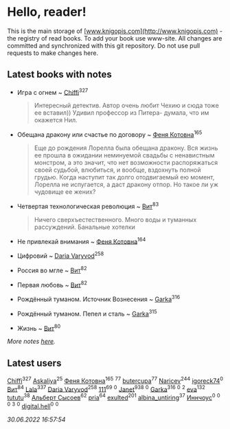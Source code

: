 # Hello, reader!
This is the main storage of [www.knigopis.com](http://www.knigopis.com) - the registry of read books.
To add your book use www-site. All changes are committed and synchronized with this git repository.
Do not use pull requests to make changes here.


## Latest books with notes
* Игра с огнем ~ [Chiffi](users/105/105831994080785626680-google)<sup>327</sup>
    > Интересный детектив. Автор очень любит Чехию и сюда тоже ее вставил)) Удивил профессор из Питера- думала, что им окажется Нил.

* Обещана дракону или счастье по договору ~ [Феня Котовна](users/109/109746193906459706720-google)<sup>165</sup>
    > Еще до рождения Лорелла была обещана дракону. Вся жизнь ее прошла в ожидании неминуемой свадьбы с ненавистным монстром, а это значит, что нет возможности распоряжаться своей судьбой, влюбиться, и вообще, вздохнуть полной грудью. Когда наступит так долго отодвигаемый ею момент, Лорелла не испугается, а даст дракону отпор. Но такое ли уж чудовище ее жених?

* Четвертая технологическая революция ~ [Вит](users/300/300273923-vkontakte)<sup>83</sup>
    > Ничего сверхъестественного. Много воды и туманных рассуждений. Банальные хотелки

* Не привлекай внимания ~ [Феня Котовна](users/109/109746193906459706720-google)<sup>164</sup>

* Цифровий ~ [Daria Varyvod](users/829/829893410524253-facebook)<sup>258</sup>

* Россия во мгле ~ [Вит](users/300/300273923-vkontakte)<sup>82</sup>

* Первая любовь ~ [Вит](users/300/300273923-vkontakte)<sup>82</sup>

* Рождённый туманом. Источник Вознесения ~ [Garka](users/115/115753719718250012620-google)<sup>316</sup>

* Рождённый туманом. Пепел и сталь ~ [Garka](users/115/115753719718250012620-google)<sup>315</sup>

* Жизнь ~ [Вит](users/300/300273923-vkontakte)<sup>80</sup>


_More notes [here](latest_books_with_notes.md)._


## Latest users
[Chiffi](users/105/105831994080785626680-google)<sup>327</sup> 
[Askaliya](users/326/326783541-vkontakte)<sup>25</sup> 
[Феня Котовна](users/109/109746193906459706720-google)<sup>165</sup> 
[](users/153/1537586159620888-facebook)<sup>77</sup> 
[butercupa](users/193/193697993-vkontakte)<sup>77</sup> 
[Naricev](users/107/107090515204537133928-google)<sup>244</sup> 
[igoreck74](users/196/19636499-vkontakte)<sup>0</sup> 
[Вит](users/300/300273923-vkontakte)<sup>84</sup> 
[Lala](users/761/76187635-vkontakte)<sup>337</sup> 
[Daria Varyvod](users/829/829893410524253-facebook)<sup>258</sup> 
[111](users/309/309238388536274478-mailru)<sup>69</sup> 
[](users/262/26220924-yandex)<sup>0</sup> 
[Janet](users/108/108113656204404967440-google)<sup>938</sup> 
[](users/220/2203011-vkontakte)<sup>0</sup> 
[Garka](users/115/115753719718250012620-google)<sup>316</sup> 
[](users/108/108992088462396254260-google)<sup>0</sup> 
[](users/100/100097069456712612136-google)<sup>2</sup> 
[eva](users/111/111656270551033014778-google)<sup>132</sup> 
[tututu](users/135/135685382-vkontakte)<sup>38</sup> 
[Альберт Сысоев](users/474/47446642-vkontakte)<sup>62</sup> 
[pria](users/128/128917939-vkontakte)<sup>64</sup> 
[exulted](users/100/100599204551896265722-google)<sup>201</sup> 
[albina_untiring](users/257/2579695-vkontakte)<sup>37</sup> 
[Иннчоус](users/584/584548489-vkontakte)<sup>0</sup> 
[](users/113/113308925972173799436-google)<sup>0</sup> 
[](users/100/10038681-vkontakte)<sup>0</sup> 
[](users/115/115058436318443463985-google)<sup>3</sup> 
[](users/106/106089272412244528912-google)<sup>0</sup> 
[digital.hell](users/408/408598507-yandex)<sup>0</sup> 
[](users/118/118100475290024631360-google)<sup>0</sup> 


_30.06.2022 16:57:54_
